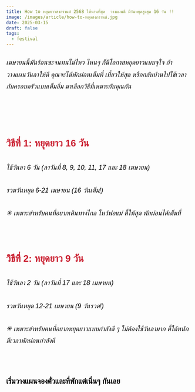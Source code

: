 ```yaml
---
title: How to หยุดยาวสงกรานต์ 2568 ให้นานที่สุด  วางแผนดี มีวันหยุดสูงสุด 16 วัน !!
image: /images/article/how-to-หยุดสงกรานต์.jpg
date: 2025-03-15
draft: false
tags:
  - festival
---
```

<style>
    body {
        color: black;
    }

    h3 {
        color: #ca2031;
        font-family: "IBM Plex Sans Thai", sans-serif;
        font-weight: bold;
        font-size: 26px;
        line-height: 1.8;
    }

    h4 {
        color: black;
        font-family: "IBM Plex Sans Thai", sans-serif;
        font-weight: bold;
        font-size: 20px;
        line-height: 1.8;
    }

h5 {
        color: black;
        font-family: "sarabun", sans-serif;
        font-weight: lighter;
        font-size: 18px;
        line-height: 1.8;
    }
</style>

##### เมษายนนี้มันร้อนซะจนทนไม่ไหว ไหนๆ ก็มีโอกาสหยุดยาวแบบจุใจ ถ้าวางแผนวันลาให้ดี คุณจะได้พักผ่อนเต็มที่ เที่ยวให้สุด หรือกลับบ้านไปใช้เวลากับครอบครัวแบบเต็มอิ่ม มาเลือกวิธีที่เหมาะกับคุณกัน

<p><br></p>  

### วิธีที่ 1: หยุดยาว 16 วัน  

##### ใช้วันลา 6 วัน (ลาวันที่ 8, 9, 10, 11, 17 และ 18 เมษายน)  

##### รวมวันหยุด 6-21 เมษายน (16 วันเต็ม!)  

##### ✳︎ เหมาะสำหรับคนที่อยากเดินทางไกล ไหว้พ่อแม่ ตี้ให้สุด พักผ่อนได้เต็มที่  

<p><br></p>

###  วิธีที่ 2: หยุดยาว 9 วัน  

##### ใช้วันลา 2 วัน (ลาวันที่ 17 และ 18 เมษายน)  

##### รวมวันหยุด 12-21 เมษายน (9 วันรวด!)  

##### ✳︎ เหมาะสำหรับคนที่อยากหยุดยาวแบบกำลังดี ๆ ไม่ต้องใช้วันลามาก ตี้ได้หนัก มีเวลาพักผ่อนกำลังดี

<p><br></p>

#### เริ่มวางแผนจองตั๋วและที่พักแต่เนิ่นๆ กันเลย
